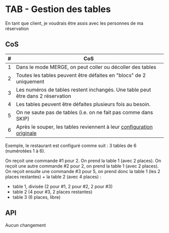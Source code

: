 # TAB - Gestion des tables

En tant que client, je voudrais être assis avec les personnes de ma réservation

## CoS

| # | CoS                                                                                  |
|---|--------------------------------------------------------------------------------------|
| 1 | Dans le mode MERGE, on peut coller ou décoller des tables                            |
| 2 | Toutes les tables peuvent être défaites en "blocs" de 2 uniquement                   |
| 3 | Les numéros de tables restent inchangés. Une table peut être dans 2 réservation      |
| 4 | Les tables peuvent être défaites plusieurs fois au besoin.                           |
| 5 | On ne saute pas de tables (i.e. on ne fait pas comme dans SKIP)                      |
| 6 | Après le souper, les tables reviennent à leur [configuration originale](./config.md) |

Exemple, le restaurant est configuré comme suit : 3 tables de 6 (numérotées 1 à 6).

On reçoit une commande #1 pour 2. On prend la table 1 (avec 2 places). On reçoit une autre commande #2 pour 2, on prend la
table 1 (avec 2 places). On reçoit ensuite une commande #3 pour 5, on prend donc la table 1 (les 2 places restantes) +
la table 2 (avec 4 places) : 

* table 1, divisée (2 pour #1, 2 pour #2, 2 pour #3)
* table 2 (4 pour #3, 2 places restantes)
* table 3 (6 places, libre)
 
## API

Aucun changement
